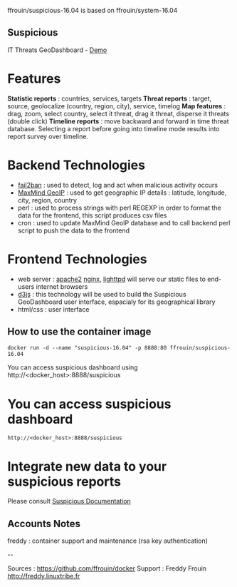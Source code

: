 ffrouin/suspicious-16.04 is based on ffrouin/system-16.04

## Suspicious

IT Threats GeoDashboard - [Demo](https://awstats.linuxtribe.fr/suspicious/)

# Features

**Statistic reports** : countries, services, targets
**Threat reports** : target, source, geolocalize (country, region, city), service, timelog
**Map features** : drag, zoom, select country, select it threat, drag it threat, disperse it threats (double click)
**Timeline reports** : move backward and forward in time threat database. Selecting a report before going into
timeline mode results into report survey over timeline.

# Backend Technologies

  * [fail2ban](http://www.fail2ban.org) : used to detect, log and act when malicious activity occurs
  * [MaxMind GeoIP](http://www.maxmind.com) : used to get geographic IP details : latitude, longitude, city, region, country
  * perl : used to process strings with perl REGEXP in order to format the data for the frontend,
  this script produces csv files
  * cron : used to update MaxMind GeoIP database and to call backend perl script to push the data to the frontend

# Frontend Technologies

  * web server : [apache2](http://http://httpd.apache.org) [nginx](http://nginx.org), [lighttpd](http://www.lighttpd.net) will serve our static files to end-users internet browsers
  * [d3js](http://d3js.org) : this technology will be used to build the Suspicious GeoDashboard user interface, espacialy for its geographical library
  * html/css : user interface

## How to use the container image

	docker run -d --name "suspicious-16.04" -p 8888:80 ffrouin/suspicious-16.04

You can access suspicious dashboard using http://<docker_host>:8888/suspicious

# You can access suspicious dashboard

	http://<docker_host>:8888/suspicious

# Integrate new data to your suspicious reports

Please consult [Suspicious Documentation](https://github.com/ffrouin/suspicious/blob/master/INSTALL.md#manage-multiple-sources-to-integrate-it-threat-reports)

## Accounts Notes

freddy : container support and maintenance (rsa key authentication)

--

Sources : https://github.com/ffrouin/docker
Support : Freddy Frouin http://freddy.linuxtribe.fr
